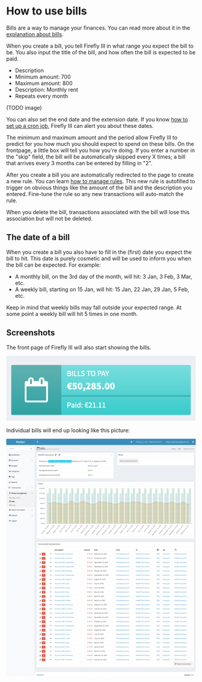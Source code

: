 # How to use bills

Bills are a way to manage your finances. You can read more about it in the [explanation about bills](../../../explanation/financial-concepts/bills.md).

When you create a bill, you tell Firefly III in what range you expect the bill to be. You also input the title of the bill, and how often the bill is expected to be paid.

* Description
* Minimum amount: 700
* Maximum amount: 800
* Description: Monthly rent
* Repeats every month

(TODO image)

You can also set the end date and the extension date. If you know [how to set up a cron job](../advanced/cron.md), Firefly III can alert you about these dates.

The minimum and maximum amount and the period allow Firefly III to predict for you how much you should expect to spend on these bills. On the frontpage, a little box will tell you how you're doing.  If you enter a number in the "skip" field, the bill will be automatically skipped every X times; a bill that arrives every 3 months can be entered by filling in "2".

After you create a bill you are automatically redirected to the page to create a new rule. You can learn [how to manage rules](../features/rules.md). This new rule is autofilled to trigger on obvious things like the amount of the bill and the description you entered. Fine-tune the rule so any new transactions will auto-match the rule. 

When you delete the bill, transactions associated with the bill will lose this association but will not be deleted.

## The date of a bill

When you create a bill you also have to fill in the (first) date you expect the bill to hit. This date is purely cosmetic and will be used to inform you when the bill can be expected. For example:

* A monthly bill, on the 3rd day of the month, will hit: 3 Jan, 3 Feb, 3 Mar, etc.
* A weekly bill, starting on 15 Jan, will hit: 15 Jan, 22 Jan, 29 Jan, 5 Feb, etc.

Keep in mind that weekly bills may fall outside your expected range. At some point a weekly bill will hit 5 times in one month.

## Screenshots

The front page of Firefly III will also start showing the bills.

![The bills on the dashboard](../../../images/how-to/firefly-iii/finances/bills-frontpage.png)

Individual bills will end up looking like this picture:

![Overview of a bill](../../../images/how-to/firefly-iii/finances/bills-show.png)
